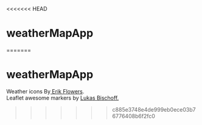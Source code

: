 <<<<<<< HEAD

# weatherMapApp

=======

# weatherMapApp

Weather icons By<a
            href="https://erikflowers.github.io/weather-icons/"
          >
Erik Flowers</a
          >. <br />
Leaflet awesome markers by
<a href="https://github.com/lennardv2/Leaflet.awesome-markers"
            >Lukas Bischoff.</a
          >

> > > > > > > c885e3748e4de999eb0ece03b76776408b6f2fc0
